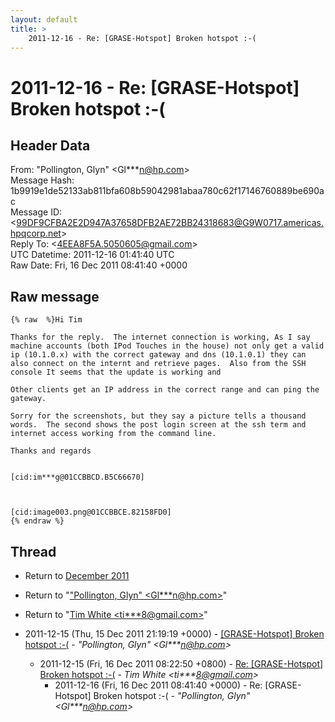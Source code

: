```yaml
---
layout: default
title: >
    2011-12-16 - Re: [GRASE-Hotspot] Broken hotspot :-(
---
```


# 2011-12-16 - Re: [GRASE-Hotspot] Broken hotspot :-(

## Header Data

From: "Pollington, Glyn" \<Gl***n@hp.com\><br>
Message Hash: 1b9919e1de52133ab811bfa608b59042981abaa780c62f17146760889be690ac<br>
Message ID: \<99DF9CFBA2E2D947A37658DFB2AE72BB24318683@G9W0717.americas.hpqcorp.net\><br>
Reply To: \<4EEA8F5A.5050605@gmail.com\><br>
UTC Datetime: 2011-12-16 01:41:40 UTC<br>
Raw Date: Fri, 16 Dec 2011 08:41:40 +0000<br>

## Raw message

```
{% raw  %}Hi Tim

Thanks for the reply.  The internet connection is working, As I say machine accounts (both IPod Touches in the house) not only get a valid ip (10.1.0.x) with the correct gateway and dns (10.1.0.1) they can also connect on the internt and retrieve pages.  Also from the SSH console It seems that the update is working and

Other clients get an IP address in the correct range and can ping the gateway.

Sorry for the screenshots, but they say a picture tells a thousand words.  The second shows the post login screen at the ssh term and internet access working from the command line.

Thanks and regards


[cid:im***g@01CCBBCD.B5C66670]



[cid:image003.png@01CCBBCE.82158FD0]
{% endraw %}
```

## Thread

+ Return to [December 2011](/archive/2011/12)

+ Return to "["Pollington, Glyn" <Gl***n<span>@</span>hp.com>](/authors/gl___n_at_hp_com)"
+ Return to "[Tim White <ti***8<span>@</span>gmail.com>](/authors/ti___8_at_gmail_com)"

+ 2011-12-15 (Thu, 15 Dec 2011 21:19:19 +0000) - [[GRASE-Hotspot] Broken hotspot :-(](/archive/2011/12/a76b5e726112688cc98fd7c09363d9c1734c05bf12a066f2cc01a4fe97d0fdfc) - _"Pollington, Glyn" \<Gl***n@hp.com\>_
  + 2011-12-15 (Fri, 16 Dec 2011 08:22:50 +0800) - [Re: [GRASE-Hotspot] Broken hotspot :-(](/archive/2011/12/32ea89b0512d77177322be3617d783c57d53a14f509a50a7cbd68dd7b9482f71) - _Tim White \<ti***8@gmail.com\>_
    + 2011-12-16 (Fri, 16 Dec 2011 08:41:40 +0000) - Re: [GRASE-Hotspot] Broken hotspot :-( - _"Pollington, Glyn" \<Gl***n@hp.com\>_

